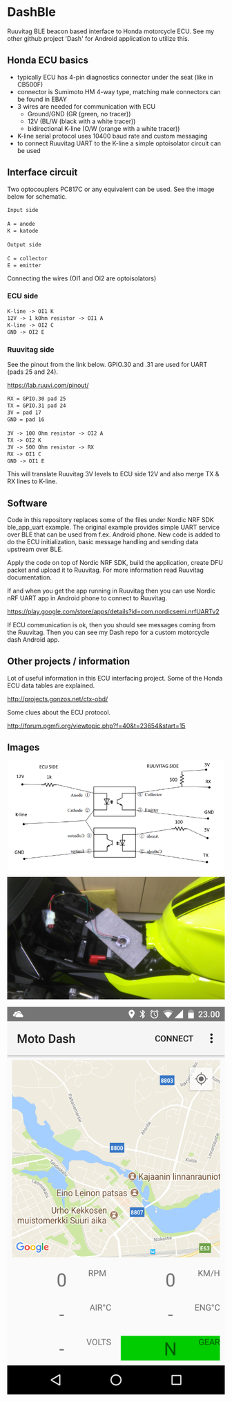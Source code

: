 # DashBle

Ruuvitag BLE beacon based interface to Honda motorcycle ECU. 
See my other github project 'Dash' for Android application to utilize this.

## Honda ECU basics

* typically ECU has 4-pin diagnostics connector under the seat (like in CB500F)
* connector is Sumimoto HM 4-way type, matching male connectors can be found in EBAY
* 3 wires are needed for communication with ECU
    * Ground/GND (GR (green, no tracer))
    * 12V (BL/W (black with a white tracer))
    * bidirectional K-line (O/W (orange with a white tracer))
* K-line serial protocol uses 10400 baud rate and custom messaging
* to connect Ruuvitag UART to the K-line a simple optoisolator circuit can be used

## Interface circuit

Two optocouplers PC817C or any equivalent can be used. See the image below for schematic.

```
Input side

A = anode
K = katode

Output side

C = collector
E = emitter
```

Connecting the wires (OI1 and OI2 are optoisolators)

### ECU side

```
K-line -> OI1 K
12V -> 1 kOhm resistor -> OI1 A
K-line -> OI2 C
GND -> OI2 E
```

### Ruuvitag side

See the pinout from the link below. GPIO.30 and .31 are used for UART (pads 25 and 24).

https://lab.ruuvi.com/pinout/

```
RX = GPIO.30 pad 25
TX = GPIO.31 pad 24
3V = pad 17
GND = pad 16

3V -> 100 Ohm resistor -> OI2 A
TX -> OI2 K
3V -> 500 Ohm resistor -> RX
RX -> OI1 C
GND -> OI1 E
```

This will translate Ruuvitag 3V levels to ECU side 12V and also merge TX & RX lines to K-line.

## Software

Code in this repository replaces some of the files under Nordic NRF SDK ble_app_uart example. The original example 
provides simple UART service over BLE that can be used from f.ex. Android phone. New code is added to do the
ECU initialization, basic message handling and sending data upstream over BLE.

Apply the code on top of Nordic NRF SDK, build the application, create DFU packet and upload it to Ruuvitag. For more
information read Ruuvitag documentation.

If and when you get the app running in Ruuvitag then you can use Nordic nRF UART app in Android phone to connect
to Ruuvitag.

https://play.google.com/store/apps/details?id=com.nordicsemi.nrfUARTv2

If ECU communication is ok, then you should see messages coming from the Ruuvitag. Then you can see my Dash repo
for a custom motorcycle dash Android app.

## Other projects / information

Lot of useful information in this ECU interfacing project. Some of the Honda ECU data tables are explained.

http://projects.gonzos.net/ctx-obd/

Some clues about the ECU protocol.

http://forum.pgmfi.org/viewtopic.php?f=40&t=23654&start=15

## Images

![Interface schematic](images/schema.png?raw=true "Interface schematic")

![Testing with CB500F](images/honda_ruuvi.jpeg?raw=true "Honda and Ruuvitag")

![Android app](images/android_app.png?raw=true "Android app")


